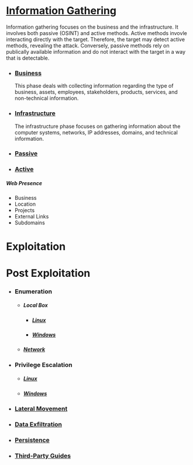 # [Information Gathering](../Techniques/InformationGathering/README.md)
  Information gathering focuses on the business and the infrastructure.  It involves both passive (OSINT) and active methods.  Active methods invovle interacting directly with the target.  Therefore, the target may detect active methods, revealing the attack.  Conversely, passive methods rely on publically available information and do not interact with the target in a way that is detectable.
  * ### [Business](../Techniques/InformationGathering/README.md#Business)
    This phase deals with collecting information regarding the type of business, assets, employees, stakeholders, products, services, and non-technical information.
  * ### [Infrastructure](../Techniques/InformationGathering/README.md#Infrastructure)
    The infrastructure phase focuses on gathering information about the computer systems, networks, IP addresses, domains, and technical information.
  * ### [Passive](../Techniques/InformationGathering/README.md#Passive)
  * ### [Active](../Techniques/InformationGathering/README.md#Active)

##### Web Presence
* Business
* Location
* Projects
* External Links
* Subdomains

# Exploitation

# Post Exploitation
  * ### Enumeration
    * ##### Local Box
      * ##### [Linux](Enumeration/Linux/README.md)
      * ##### [Windows](Enumeration/Windows/README.md)
    * ##### [Network](../Tools/ActiveRecon/README.md)
  * ### Privilege Escalation
      * ##### [Linux](PrivEsc/Linux/README.md)
      * ##### [Windows](PrivEsc/Windows/README.md)
  * ### [Lateral Movement](LateralMovement/README.md)
  * ### [Data Exfiltration](DataExfiltration/README.md)
  * ### [Persistence](Persistence/README.md)
  * ### [Third-Party Guides](PostExploitation/ThirdParty.md)
